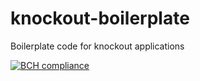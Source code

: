 # knockout-boilerplate
Boilerplate code for knockout applications

[![BCH compliance](https://bettercodehub.com/edge/badge/jonathantwite/knockout-boilerplate?branch=master)](https://bettercodehub.com/)
